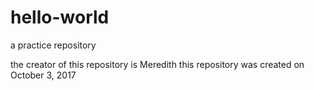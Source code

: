 # hello-world
a practice repository

the creator of this repository is Meredith
this repository was created on October 3, 2017
